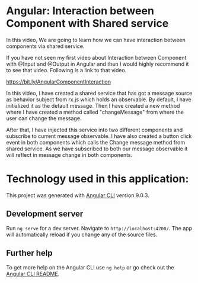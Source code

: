 # Angular: Interaction between Component with Shared service

In this video, We are going to learn how we can have interaction between components via shared service.

If you have not seen my first video about Interaction between Component with @Input and @Output in Angular and then I would highly recommend it to see that video. Following is a link to that video.

https://bit.ly/AngularComponentInteraction

In this video, I have created a shared service that has got a message source as behavior subject from rx.js which holds an observable. By default, I have initialized it as the default message. Then I have created a new method where I have created a method called "changeMessage"  from where the user can change the message.

After that, I have injected this service into two different components and subscribe to current message observable. I have also created a button click event in both components which calls the  Change message method from shared service. As we have subscribed to both our message observable it will reflect in message change in both components.



# Technology used in this application:

This project was generated with [Angular CLI](https://github.com/angular/angular-cli) version 9.0.3.

## Development server

Run `ng serve` for a dev server. Navigate to `http://localhost:4200/`. The app will automatically reload if you change any of the source files.

## Further help

To get more help on the Angular CLI use `ng help` or go check out the [Angular CLI README](https://github.com/angular/angular-cli/blob/master/README.md).
